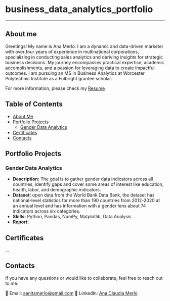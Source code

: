 # business_data_analytics_portfolio
---
## About me
Greetings! My name is Ana Merlo. I am a dynamic and data-driven marketer with over four years of experience in multinational corporations, specializing in conducting sales analytics and deriving insights for strategic business decisions. My journey encompasses practical expertise, academic accomplishments, and a passion for leveraging data to create impactful outcomes. I am pursuing an MS in Business Analytics at Worcester Polytechnic Institute as a Fulbright grantee scholar.

For more information, please check my [Resume](AnaMerloResume.pdf)

## Table of Contents
- [About Me](#about-me)
- [Portfolio Projects](#portfolio-projects)
  - [Gender Data Analytics](#gender-data-analytics)
- [Certificates](#certificates)
- [Contacts](#contacts)


## Portfolio Projects

### Gender Data Analytics
- **Description:** The goal is to gather gender data indicators across all countries, identify gaps and cover some areas of interest like education, health, labor, and demographic indicators.
- **Dataset:** open data from the World Bank Data Bank, the dataset has national-level statistics for more than 190 countries from 2012-2020 at an annual level and has information with a gender lens about 74 indicators across six categories.
- **Skills:** Python, Pandas, NumPy, Matplotlib, Data Analysis
- **Report:**



## Certificates
...

## Contacts
If you have any questions or would like to collaborate, feel free to reach out to me:

📧 Email: [aanitamerlo@gmail.com](mailto:aanitamerlo@gmail.com)
📱 LinkedIn: [Ana Claudia Merlo](https://www.linkedin.com/in/ana-claudia-merlo-981345160/)

